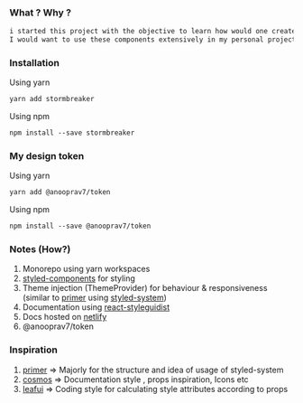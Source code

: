 ### What ? Why ?

```md
i started this project with the objective to learn how would one create a generalised set of UI components.
I would want to use these components extensively in my personal projects.
```

### Installation

Using yarn

```md
yarn add stormbreaker
```

Using npm

```md
npm install --save stormbreaker
```

### My design token

Using yarn

```md
yarn add @anooprav7/token
```

Using npm

```md
npm install --save @anooprav7/token
```

### Notes (How?)

1. Monorepo using yarn workspaces
2. [styled-components](https://www.styled-components.com/) for styling
3. Theme injection (ThemeProvider) for behaviour & responsiveness (similar to [primer](https://primer.style/components/docs/primer-theme) using [styled-system](https://styled-system.com/getting-started/))
4. Documentation using [react-styleguidist](https://react-styleguidist.js.org/)
5. Docs hosted on [netlify](https://www.netlify.com/)
6. @anooprav7/token

### Inspiration

1. [primer](https://github.com/primer/components) => Majorly for the structure and idea of usage of styled-system
2. [cosmos](https://github.com/auth0/cosmos) => Documentation style , props inspiration, Icons etc
3. [leafui](https://github.com/treebohotels/leaf-ui) => Coding style for calculating style attributes according to props
